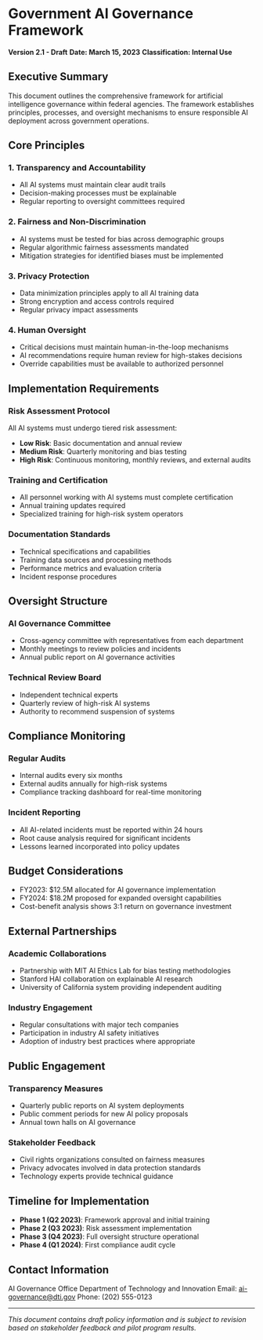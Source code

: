 # Government AI Governance Framework
**Version 2.1 - Draft**
**Date: March 15, 2023**
**Classification: Internal Use**

## Executive Summary

This document outlines the comprehensive framework for artificial intelligence governance within federal agencies. The framework establishes principles, processes, and oversight mechanisms to ensure responsible AI deployment across government operations.

## Core Principles

### 1. Transparency and Accountability
- All AI systems must maintain clear audit trails
- Decision-making processes must be explainable
- Regular reporting to oversight committees required

### 2. Fairness and Non-Discrimination
- AI systems must be tested for bias across demographic groups
- Regular algorithmic fairness assessments mandated
- Mitigation strategies for identified biases must be implemented

### 3. Privacy Protection
- Data minimization principles apply to all AI training data
- Strong encryption and access controls required
- Regular privacy impact assessments

### 4. Human Oversight
- Critical decisions must maintain human-in-the-loop mechanisms
- AI recommendations require human review for high-stakes decisions
- Override capabilities must be available to authorized personnel

## Implementation Requirements

### Risk Assessment Protocol
All AI systems must undergo tiered risk assessment:
- **Low Risk**: Basic documentation and annual review
- **Medium Risk**: Quarterly monitoring and bias testing
- **High Risk**: Continuous monitoring, monthly reviews, and external audits

### Training and Certification
- All personnel working with AI systems must complete certification
- Annual training updates required
- Specialized training for high-risk system operators

### Documentation Standards
- Technical specifications and capabilities
- Training data sources and processing methods
- Performance metrics and evaluation criteria
- Incident response procedures

## Oversight Structure

### AI Governance Committee
- Cross-agency committee with representatives from each department
- Monthly meetings to review policies and incidents
- Annual public report on AI governance activities

### Technical Review Board
- Independent technical experts
- Quarterly review of high-risk AI systems
- Authority to recommend suspension of systems

## Compliance Monitoring

### Regular Audits
- Internal audits every six months
- External audits annually for high-risk systems
- Compliance tracking dashboard for real-time monitoring

### Incident Reporting
- All AI-related incidents must be reported within 24 hours
- Root cause analysis required for significant incidents
- Lessons learned incorporated into policy updates

## Budget Considerations

- FY2023: $12.5M allocated for AI governance implementation
- FY2024: $18.2M proposed for expanded oversight capabilities
- Cost-benefit analysis shows 3:1 return on governance investment

## External Partnerships

### Academic Collaborations
- Partnership with MIT AI Ethics Lab for bias testing methodologies
- Stanford HAI collaboration on explainable AI research
- University of California system providing independent auditing

### Industry Engagement
- Regular consultations with major tech companies
- Participation in industry AI safety initiatives
- Adoption of industry best practices where appropriate

## Public Engagement

### Transparency Measures
- Quarterly public reports on AI system deployments
- Public comment periods for new AI policy proposals
- Annual town halls on AI governance

### Stakeholder Feedback
- Civil rights organizations consulted on fairness measures
- Privacy advocates involved in data protection standards
- Technology experts provide technical guidance

## Timeline for Implementation

- **Phase 1 (Q2 2023)**: Framework approval and initial training
- **Phase 2 (Q3 2023)**: Risk assessment implementation
- **Phase 3 (Q4 2023)**: Full oversight structure operational
- **Phase 4 (Q1 2024)**: First compliance audit cycle

## Contact Information

AI Governance Office
Department of Technology and Innovation
Email: ai-governance@dti.gov
Phone: (202) 555-0123

---

*This document contains draft policy information and is subject to revision based on stakeholder feedback and pilot program results.*